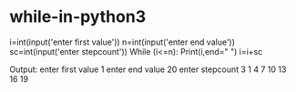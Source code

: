 # while-in-python3

i=int(input('enter first value')) 
n=int(input('enter end value')) 
sc=int(input('enter stepcount')) 
While (i<=n):
         Print(i,end=" ") 
         i=i+sc

Output:
enter first value 1
enter end value 20
enter stepcount 3
1 4 7 10 13 16 19
